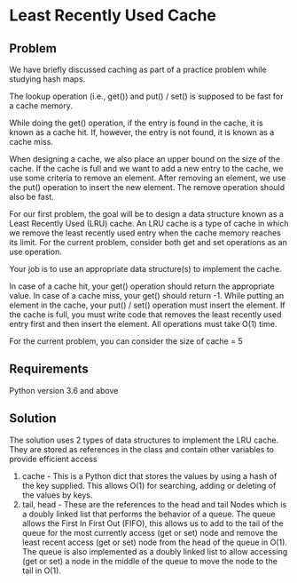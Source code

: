 # Least Recently Used Cache

## Problem

We have briefly discussed caching as part of a practice problem while studying hash maps.

The lookup operation (i.e., get()) and put() / set() is supposed to be fast for a cache memory.

While doing the get() operation, if the entry is found in the cache, it is known as a cache hit. If, however, the entry is not found, it is known as a cache miss.

When designing a cache, we also place an upper bound on the size of the cache. If the cache is full and we want to add a new entry to the cache, we use some criteria to remove an element. After removing an element, we use the put() operation to insert the new element. The remove operation should also be fast.

For our first problem, the goal will be to design a data structure known as a Least Recently Used (LRU) cache. An LRU cache is a type of cache in which we remove the least recently used entry when the cache memory reaches its limit. For the current problem, consider both get and set operations as an use operation.

Your job is to use an appropriate data structure(s) to implement the cache.

In case of a cache hit, your get() operation should return the appropriate value.
In case of a cache miss, your get() should return -1.
While putting an element in the cache, your put() / set() operation must insert the element. If the cache is full, you must write code that removes the least recently used entry first and then insert the element.
All operations must take O(1) time.

For the current problem, you can consider the size of cache = 5

## Requirements

Python version 3.6 and above

## Solution

The solution uses 2 types of data structures to implement the LRU cache. They are stored as references in the class and contain other variables to provide efficient access

1. cache - This is a Python dict that stores the values by using a hash of the key supplied. This allows O(1) for searching, adding or deleting of the values by keys.
2. tail, head - These are the references to the head and tail Nodes which is a doubly linked list that performs the behavior of a queue. The queue allows the First In First Out (FIFO), this allows us to add to the tail of the queue for the most currently access (get or set) node and remove the least recent access (get or set) node from the head of the queue in O(1). The queue is also implemented as a doubly linked list to allow accessing (get or set) a node in the middle of the queue to move the node to the tail in O(1).
